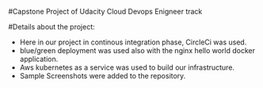 #Capstone Project of Udacity Cloud Devops Enigneer track

#Details about the project:

- Here in our project in continous integration phase, CircleCi was used.
- blue/green deployment was used also with the nginx hello world docker application. 
- Aws kubernetes as a service was used to build our infrastructure. 
- Sample Screenshots were added to the repository.


